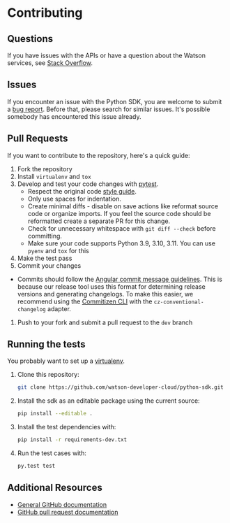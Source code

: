 # Contributing

## Questions

If you have issues with the APIs or have a question about the Watson services, see [Stack Overflow](https://stackoverflow.com/questions/tagged/ibm-watson+python).

## Issues

If you encounter an issue with the Python SDK, you are welcome to submit a [bug report](https://github.com/watson-developer-cloud/python-sdk/issues).
Before that, please search for similar issues. It's possible somebody has encountered this issue already.

## Pull Requests

If you want to contribute to the repository, here's a quick guide:

1. Fork the repository
1. Install `virtualenv` and `tox`
1. Develop and test your code changes with [pytest].
   - Respect the original code [style guide][styleguide].
   - Only use spaces for indentation.
   - Create minimal diffs - disable on save actions like reformat source code or organize imports. If you feel the source code should be reformatted create a separate PR for this change.
   - Check for unnecessary whitespace with `git diff --check` before committing.
   - Make sure your code supports Python 3.9, 3.10, 3.11. You can use `pyenv` and `tox` for this
1. Make the test pass
1. Commit your changes

- Commits should follow the [Angular commit message guidelines](https://github.com/angular/angular/blob/master/CONTRIBUTING.md#-commit-message-guidelines). This is because our release tool uses this format for determining release versions and generating changelogs. To make this easier, we recommend using the [Commitizen CLI](https://github.com/commitizen/cz-cli) with the `cz-conventional-changelog` adapter.

1. Push to your fork and submit a pull request to the `dev` branch

## Running the tests

You probably want to set up a [virtualenv].

1. Clone this repository:
   ```sh
   git clone https://github.com/watson-developer-cloud/python-sdk.git
   ```
1. Install the sdk as an editable package using the current source:
   ```sh
   pip install --editable .
   ```
1. Install the test dependencies with:
   ```sh
   pip install -r requirements-dev.txt
   ```
1. Run the test cases with:
   ```sh
   py.test test
   ```

## Additional Resources

- [General GitHub documentation](https://help.github.com/)
- [GitHub pull request documentation](https://help.github.com/send-pull-requests/)

[dw]: https://developer.ibm.com/answers/questions/ask/?topics=watson
[stackoverflow]: http://stackoverflow.com/questions/ask?tags=ibm-watson
[styleguide]: http://google.github.io/styleguide/pyguide.html
[pytest]: http://pytest.org/latest/
[virtualenv]: http://virtualenv.readthedocs.org/en/latest/index.html

